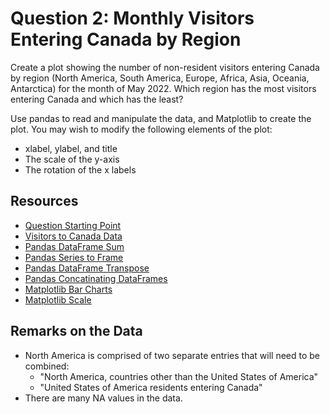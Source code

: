 # Question 2: Monthly Visitors Entering Canada by Region

Create a plot showing the number of non-resident visitors entering Canada by region (North America, South America, Europe, Africa, Asia, Oceania, Antarctica) for the month of May 2022. Which region has the most visitors entering Canada and which has the least?

Use pandas to read and manipulate the data, and Matplotlib to create the plot. You may wish to modify the following elements of the plot:

- xlabel, ylabel, and title
- The scale of the y-axis
- The rotation of the x labels

## Resources

- [Question Starting Point](canada_visitors_by_region.py)
- [Visitors to Canada Data](../../data/Canada_visitors.csv)
- [Pandas DataFrame Sum](https://pandas.pydata.org/docs/reference/api/pandas.DataFrame.sum.html)
- [Pandas Series to Frame](https://pandas.pydata.org/docs/reference/api/pandas.Series.to_frame.html)
- [Pandas DataFrame Transpose](https://pandas.pydata.org/docs/reference/api/pandas.DataFrame.transpose.html)
- [Pandas Concatinating DataFrames](https://pandas.pydata.org/docs/user_guide/merging.html)
- [Matplotlib Bar Charts](https://matplotlib.org/stable/gallery/lines_bars_and_markers/bar_colors.html#sphx-glr-gallery-lines-bars-and-markers-bar-colors-py)
- [Matplotlib Scale](https://matplotlib.org/stable/api/_as_gen/matplotlib.pyplot.yscale.html)

## Remarks on the Data

- North America is comprised of two separate entries that will need to be combined:
  - "North America, countries other than the United States of America"
  - "United States of America residents entering Canada"
- There are many NA values in the data.
